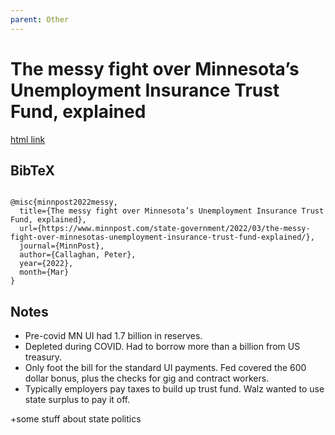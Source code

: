 ```yaml
---
parent: Other
---
```


# The messy fight over Minnesota’s Unemployment Insurance Trust Fund, explained

[html link](https://www.minnpost.com/state-government/2022/03/the-messy-fight-over-minnesotas-unemployment-insurance-trust-fund-explained/)

## BibTeX
```

@misc{minnpost2022messy, 
  title={The messy fight over Minnesota’s Unemployment Insurance Trust Fund, explained}, 
  url={https://www.minnpost.com/state-government/2022/03/the-messy-fight-over-minnesotas-unemployment-insurance-trust-fund-explained/}, 
  journal={MinnPost}, 
  author={Callaghan, Peter}, 
  year={2022}, 
  month={Mar}
} 

```

## Notes

- Pre-covid MN UI had 1.7 billion in reserves.
- Depleted during COVID. Had to borrow more than a billion from US treasury.
- Only foot the bill for the standard UI payments. Fed covered the 600 dollar bonus, plus the checks for gig and contract workers.
- Typically employers pay taxes to build up trust fund. Walz wanted to use state surplus to pay it off.

+some stuff about state politics



